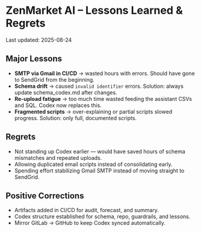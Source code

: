# ZenMarket AI – Lessons Learned & Regrets

Last updated: 2025-08-24

## Major Lessons
- **SMTP via Gmail in CI/CD** → wasted hours with errors. Should have gone to SendGrid from the beginning.
- **Schema drift** → caused `invalid identifier` errors. Solution: always update schema_codex.md after changes.
- **Re-upload fatigue** → too much time wasted feeding the assistant CSVs and SQL. Codex now replaces this.
- **Fragmented scripts** → over-explaining or partial scripts slowed progress. Solution: only full, documented scripts.

## Regrets
- Not standing up Codex earlier — would have saved hours of schema mismatches and repeated uploads.
- Allowing duplicated email scripts instead of consolidating early.
- Spending effort stabilizing Gmail SMTP instead of moving straight to SendGrid.

## Positive Corrections
- Artifacts added in CI/CD for audit, forecast, and summary.
- Codex structure established for schema, repo, guardrails, and lessons.
- Mirror GitLab → GitHub to keep Codex synced automatically.
